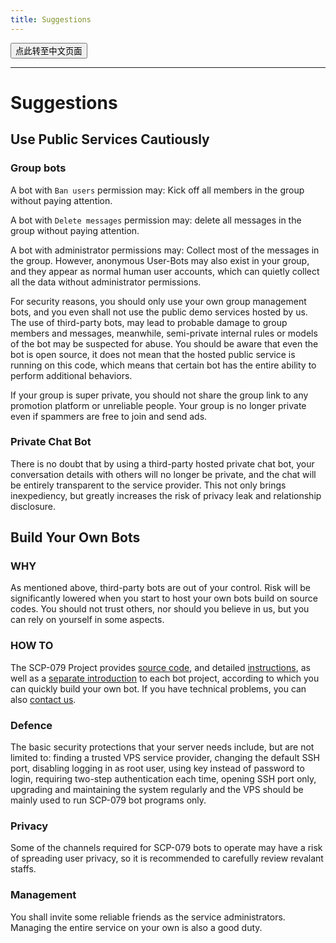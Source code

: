 ```yaml
---
title: Suggestions
---
```


<button onmouseover="PlaySound('totop1')" onmouseout="StopSound('totop1')" onclick="window.location.href = '/suggestions-zh/';" class="zh">点此转至中文页面</button>

---

# Suggestions

## Use Public Services Cautiously 

### Group bots

A bot with `Ban users` permission may: Kick off all members in the group without paying attention.

A bot with `Delete messages` permission may: delete all messages in the group without paying attention.

A bot with administrator permissions may: Collect most of the messages in the group. However, anonymous User-Bots may also exist in your group, and they appear as normal human user accounts, which can quietly collect all the data without administrator permissions.

For security reasons, you should only use your own group management bots, and you even shall not use the public demo services hosted by us. The use of third-party bots, may lead to probable damage to group members and messages, meanwhile, semi-private internal rules or models of the bot may be suspected for abuse. You should be aware that even the bot is open source, it does not mean that the hosted public service is running on this code, which means that certain bot has the entire ability to perform additional behaviors.

If your group is super private, you should not share the group link to any promotion platform or unreliable people. Your group is no longer private even if spammers are free to join and send ads.

### Private Chat Bot

There is no doubt that by using a third-party hosted private chat bot, your conversation details with others will no longer be private, and the chat will be entirely transparent to the service provider. This not only brings inexpediency, but greatly increases the risk of privacy leak and relationship disclosure.

## Build Your Own Bots

### WHY

As mentioned above, third-party bots are out of your control. Risk will be significantly lowered when you start to host your own bots build on source codes. You should not trust others, nor should you believe in us, but you can rely on yourself in some aspects.

### HOW TO

The SCP-079 Project provides [source code](/projects/), and detailed [instructions](/how/), as well as a [separate introduction](/tools/) to each bot project, according to which you can quickly build your own bot. If you have technical problems, you can also [contact us](/contact/).

### Defence

The basic security protections that your server needs include, but are not limited to: finding a trusted VPS service provider, changing the default SSH port, disabling logging in as root user, using key instead of password to login, requiring two-step authentication each time, opening SSH port only, upgrading and maintaining the system regularly and the VPS should be mainly used to run SCP-079 bot programs only.

### Privacy

Some of the channels required for SCP-079 bots to operate may have a risk of spreading user privacy, so it is recommended to carefully review revalant staffs.

### Management

You shall invite some reliable friends as the service administrators. Managing the entire service on your own is also a good duty.

<audio src="/audio/door/dooropenpage.ogg" autoplay></audio>
